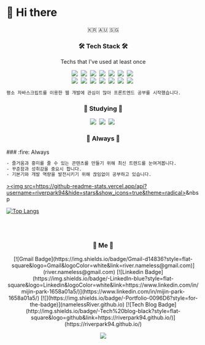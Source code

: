 # :wave: Hi there

<p align="center">🇰🇷 🇦🇺 🇸🇬</p>

<h3 align="center">🛠 Tech Stack 🛠</h3>

<p align="center"> Techs that I've used at least once </p>

<p align="center"> 
  <img src="https://img.shields.io/badge/Javascript-ffb13b?style=flat-square&logo=javascript&logoColor=white"/></a>&nbsp
  <img src="https://img.shields.io/badge/css-1572B6?style=flat-square&logo=css3&logoColor=white"/></a>&nbsp
  <img src="https://img.shields.io/badge/Python-3766AB?style=flat-square&logo=Python&logoColor=white"/></a>&nbsp 
  <img src="https://img.shields.io/badge/-React-0088cc?style=flat&logo=react&logoColor=white"></a>&nbsp
  <img src="https://img.shields.io/badge/-Node.js-339933?style=flat&logo=Node.js&logoColor=white"></a>&nbsp
  <img src="https://img.shields.io/badge/-Express-000000?style=flat"></a>&nbsp
  <img src="https://img.shields.io/badge/Mysql-E6B91E?style=flat-square&logo=MySql&logoColor=white"/></a>&nbsp
  <br/>  
  <img src="https://img.shields.io/badge/aws-333664?style=flat-square&logo=amazon-aws&logoColor=white"/></a>&nbsp 
  <img src="https://img.shields.io/badge/-Postman-FF6C37?style=flat&logo=Postman&logoColor=white"></a>&nbsp
  <img src="https://img.shields.io/badge/-Linux-002244?style=flat&logo=linux&logoColor=white"></a>&nbsp
  <img src="https://img.shields.io/badge/-git-f05032?style=flat&logo=git&logoColor=white"></a>&nbsp
  <img src="https://img.shields.io/badge/-github-000000?style=flat&logo=github"></a>&nbsp
  <img src="https://img.shields.io/badge/-Slack-4a154b?style=flat&logo=slack"></a>&nbsp
  <img src="https://img.shields.io/badge/-Notion-000000?style=flat&logo=notion"></a>&nbsp
</p>

```sh
평소 자바스크립트를 이용한 웹 개발에 관심이 많아 프론트엔드 공부를 시작했습니다.
```

<h3 align="center"> 🍒 Studying 🍒 </h3>
<p align="center"> 
  <img src="https://img.shields.io/badge/-Typescript-3178C6?style=flat&logo=typescript&logoColor=white"></a>&nbsp
  <img src="https://img.shields.io/badge/Java-007396?style=flat-square&logo=Java&logoColor=white"/></a>&nbsp
  <img src="https://img.shields.io/badge/C-A8B9CC?style=flat-square&logo=C&logoColor=white"/></a>&nbsp 
</p>

<h3 align="center"> 🍒 Always 🍒 </h3>
### :fire: Always

```sh
- 즐거움과 흥미를 줄 수 있는 콘텐츠를 만들기 위해 최신 트렌드를 눈여겨봅니다.
- 꾸준함과 성취감을 중요시 합니다.
- 기본기와 개발 역량을 발전시키기 위해 끊임없이 공부하고 있습니다.
```
 <a href="https://github.com/riverpark94/github-readme-stats">><img src=https://github-readme-stats.vercel.app/api?username=riverpark94&hide=stars&show_icons=true&theme=radical></a>&nbsp

[![Top Langs](https://github-readme-stats.vercel.app/api/top-langs/?username=anuraghazra&layout=compact)](https://github.com/anuraghazra/github-readme-stats)

<br><br>

<h3 align="center"> 🍒 Me 🍒 </h3>
<p align="center"> 
[![Gmail Badge](https://img.shields.io/badge/Gmail-d14836?style=flat-square&logo=Gmail&logoColor=white&link=river.nameless@gmail.com)](river.nameless@gmail.com)
[![Linkedin Badge](https://img.shields.io/badge/-LinkedIn-blue?style=flat-square&logo=Linkedin&logoColor=white&link=https://www.linkedin.com/in/mijin-park-1658a01a5/)](https://www.linkedin.com/in/mijin-park-1658a01a5/)
[![](https://img.shields.io/badge/-Portfolio-0096D6?style=for-the-badge)](namelessRiver.github.io)
[![Tech Blog Badge](http://img.shields.io/badge/-Tech%20blog-black?style=flat-square&logo=github&link=https://riverpark94.github.io/)](https://riverpark94.github.io/)
</p>	

<p align="center"> 
  <img src="https://hits.seeyoufarm.com/api/count/incr/badge.svg?url=https%3A%2F%2Fgithub.com%2Friverpark94&count_bg=%23BE4123&title_bg=%23584C4C&icon=&icon_color=%23DD4747&title=welcome%21&edge_flat=false">
</p>
